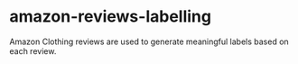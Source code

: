 # amazon-reviews-labelling
Amazon Clothing reviews are used to generate meaningful labels based on each review.
